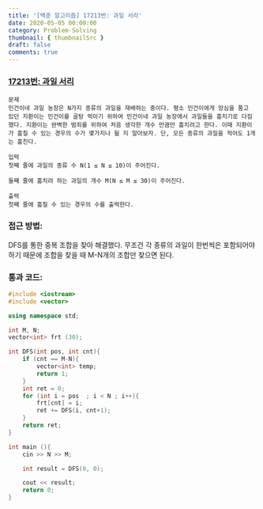 ```yaml
---
title: '[백준 알고리즘] 17213번: 과일 서리'
date: 2020-05-05 00:00:00
category: Problem-Solving
thumbnail: { thumbnailSrc }
draft: false
comments: true
---
```


### [17213번: 과일 서리](https://www.acmicpc.net/problem/17213)

```
문제
민건이네 과일 농장은 N가지 종류의 과일을 재배하는 중이다. 평소 민건이에게 앙심을 품고 있던 지환이는 민건이를 골탕 먹이기 위하여 민건이네 과일 농장에서 과일들을 훔치기로 다짐했다. 지환이는 완벽한 범죄를 위하여 처음 생각한 개수 만큼만 훔치려고 한다. 이때 지환이가 훔칠 수 있는 경우의 수가 몇가지나 될 지 알아보자. 단, 모든 종류의 과일을 적어도 1개는 훔친다.

입력
첫째 줄에 과일의 종류 수 N(1 ≤ N ≤ 10)이 주어진다.

둘째 줄에 훔치려 하는 과일의 개수 M(N ≤ M ≤ 30)이 주어진다.

출력
첫째 줄에 훔칠 수 있는 경우의 수를 출력한다.
```

### 접근 방법:

DFS를 통한 중복 조합을 찾아 해결했다. 무조건 각 종류의 과일이 한번씩은 포함되어야하기 때문에 조합을 찾을 때 M-N개의 조합만 찾으면 된다.

### 통과 코드:

```cpp
#include <iostream>
#include <vector>

using namespace std;

int M, N;
vector<int> frt (30);

int DFS(int pos, int cnt){
    if (cnt == M-N){
        vector<int> temp;
        return 1;
    }
    int ret = 0;
    for (int i = pos  ; i < N ; i++){
        frt[cnt] = i;
        ret += DFS(i, cnt+1);
    }
    return ret;
}

int main (){
    cin >> N >> M;

    int result = DFS(0, 0);

    cout << result;
    return 0;
}

```
